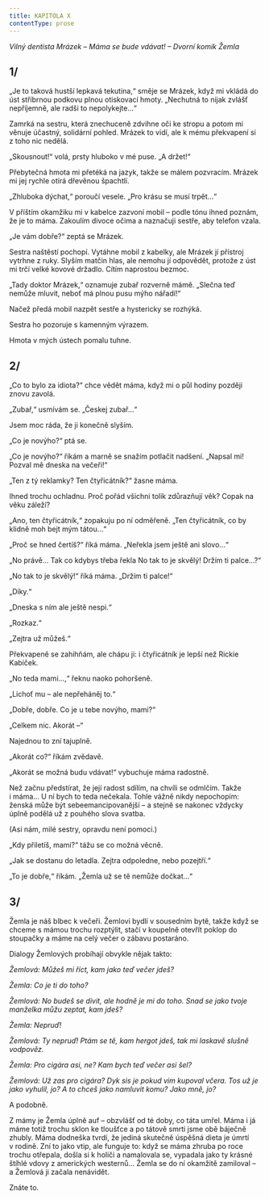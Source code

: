 ```yaml
---
title: KAPITOLA X
contentType: prose
---
```


_Vilný dentista Mrázek – Máma se bude vdávat! – Dvorní komik Žemla_

## 1/

  

„Je to taková hustší lepkavá tekutina,“ směje se Mrázek, když mi vkládá do úst stříbrnou podkovu plnou otiskovací hmoty. „Nechutná to nijak zvlášť nepříjemně, ale radši to nepolykejte…“

Zamrká na sestru, která znechuceně zdvihne oči ke stropu a potom mi věnuje účastný, solidární pohled. Mrázek to vidí, ale k mému překvapení si z toho nic nedělá.

„Skousnout!“ volá, prsty hluboko v mé puse. „A držet!“

Přebytečná hmota mi přetéká na jazyk, takže se málem pozvracím. Mrázek mi jej rychle otírá dřevěnou špachtlí.

„Zhluboka dýchat,“ poroučí vesele. „Pro krásu se musí trpět…“

V příštím okamžiku mi v kabelce zazvoní mobil – podle tónu ihned poznám, že je to máma. Zakoulím divoce očima a naznačuji sestře, aby telefon vzala.

„Je vám dobře?“ zeptá se Mrázek.

Sestra naštěstí pochopí. Vytáhne mobil z kabelky, ale Mrázek jí přístroj vytrhne z ruky. Slyším matčin hlas, ale nemohu jí odpovědět, protože z úst mi trčí velké kovové držadlo. Cítím naprostou bezmoc.

„Tady doktor Mrázek,“ oznamuje zubař rozverně mámě. „Slečna teď nemůže mluvit, neboť má plnou pusu mýho nářadí!“

Načež předá mobil nazpět sestře a hystericky se rozhýká.

Sestra ho pozoruje s kamenným výrazem.

Hmota v mých ústech pomalu tuhne.

## 2/

  

„Co to bylo za idiota?“ chce vědět máma, když mi o půl hodiny později znovu zavolá.

„Zubař,“ usmívám se. „Českej zubař…“

Jsem moc ráda, že ji konečně slyším.

„Co je novýho?“ ptá se.

„Co je novýho?“ říkám a marně se snažím potlačit nadšení. „Napsal mi! Pozval mě dneska na večeři!“

„Ten z tý reklamky? Ten čtyřicátník?“ žasne máma.

Ihned trochu ochladnu. Proč pořád všichni tolik zdůrazňují věk? Copak na věku záleží?

„Ano, ten čtyřicátník,“ zopakuju po ní odměřeně. „Ten čtyřicátník, co by klidně moh bejt mým tátou…“

„Proč se hned čertíš?“ říká máma. „Neřekla jsem ještě ani slovo…“

„No právě… Tak co kdybys třeba řekla No tak to je skvělý! Držím ti palce…?“

„No tak to je skvělý!“ říká máma. „Držím ti palce!“

„Díky.“

„Dneska s ním ale ještě nespi.“

„Rozkaz.“

„Zejtra už můžeš.“

Překvapeně se zahihňám, ale chápu ji: i čtyřicátník je lepší než Rickie Kabíček.

„No teda mami…,“ řeknu naoko pohoršeně.

„Lichoť mu – ale nepřeháněj to.“

„Dobře, dobře. Co je u tebe novýho, mami?“

„Celkem nic. Akorát –“

Najednou to zní tajuplně.

„Akorát co?“ říkám zvědavě.

„Akorát se možná budu vdávat!“ vybuchuje máma radostně.

Než začnu předstírat, že její radost sdílím, na chvíli se odmlčím. Takže i máma… U ní bych to teda nečekala. Tohle vážně nikdy nepochopím: ženská může být sebeemancipovanější – a stejně se nakonec vždycky úplně podělá už z pouhého slova svatba.

(Asi nám, milé sestry, opravdu není pomoci.)

„Kdy přiletíš, mami?“ tážu se co možná věcně.

„Jak se dostanu do letadla. Zejtra odpoledne, nebo pozejtří.“

„To je dobře,“ říkám. „Žemla už se tě nemůže dočkat…“

## 3/

  

Žemla je náš blbec k večeři. Žemlovi bydlí v sousedním bytě, takže když se chceme s mámou trochu rozptýlit, stačí v koupelně otevřít poklop do stoupačky a máme na celý večer o zábavu postaráno.

Dialogy Žemlových probíhají obvykle nějak takto:

_Žemlová: Můžeš mi říct, kam jako teď večer jdeš?_

_Žemla: Co je ti do toho?_

_Žemlová: No budeš se divit, ale hodně je mi do toho. Snad se jako tvoje manželka můžu zeptat, kam jdeš?_

_Žemla: Nepruď!_

_Žemlová: Ty nepruď! Ptám se tě, kam hergot jdeš, tak mi laskavě slušně vodpověz._

_Žemla: Pro cigára asi, ne? Kam bych teď večer asi šel?_

_Žemlová: Už zas pro cigára? Dyk sis je pokud vim kupoval včera. Tos už je jako vyhulil, jo? A to chceš jako namluvit komu? Jako mně, jo?_

A podobně.

Z mámy je Žemla úplně auf – obzvlášť od té doby, co táta umřel. Máma i já máme totiž trochu sklon ke tloušťce a po tátově smrti jsme obě báječně zhubly. Máma dodneška tvrdí, že jediná skutečně úspěšná dieta je úmrtí v rodině. Zní to jako vtip, ale funguje to: když se máma zhruba po roce trochu otřepala, došla si k holiči a namalovala se, vypadala jako ty krásné štíhlé vdovy z amerických westernů… Žemla se do ní okamžitě zamiloval – a Žemlová ji začala nenávidět.

Znáte to.
